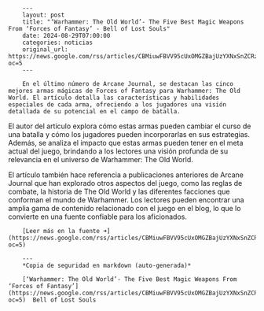         ---
        layout: post
        title: "‘Warhammer: The Old World’- The Five Best Magic Weapons From ‘Forces of Fantasy’ - Bell of Lost Souls"
        date: 2024-08-29T07:00:00
        categories: noticias
        original_url: https://news.google.com/rss/articles/CBMiuwFBVV95cUxOMGZBajUzYXNxSnZCRzlWRlcwenluMFEwM0x6bGctYVpuc1lnZ3hyb0lheTJ4dkNPNGlIWXpfb2wwZE1xdk5nU19OYzExVmtFYTZQMVdsU1Z6bFZnR0xvbGlQaTFkdzJ1TXdZSEQ1ZVNvRGZjcE5YWHcxemt3UmVsX2d2eHluXy1uWmhHX3V5eUl6MkVMLXJYSGRhX21pa3g1V1pzTzdENVlvaV96TnpJRm82ajNxbnhLVWZR?oc=5
        ---

        En el último número de Arcane Journal, se destacan las cinco mejores armas mágicas de Forces of Fantasy para Warhammer: The Old World. El artículo detalla las características y habilidades especiales de cada arma, ofreciendo a los jugadores una visión detallada de su potencial en el campo de batalla.

El autor del artículo explora cómo estas armas pueden cambiar el curso de una batalla y cómo los jugadores pueden incorporarlas en sus estrategias. Además, se analiza el impacto que estas armas pueden tener en el meta actual del juego, brindando a los lectores una visión profunda de su relevancia en el universo de Warhammer: The Old World.

El artículo también hace referencia a publicaciones anteriores de Arcane Journal que han explorado otros aspectos del juego, como las reglas de combate, la historia de The Old World y las diferentes facciones que conforman el mundo de Warhammer. Los lectores pueden encontrar una amplia gama de contenido relacionado con el juego en el blog, lo que lo convierte en una fuente confiable para los aficionados.

        [Leer más en la fuente ➜](https://news.google.com/rss/articles/CBMiuwFBVV95cUxOMGZBajUzYXNxSnZCRzlWRlcwenluMFEwM0x6bGctYVpuc1lnZ3hyb0lheTJ4dkNPNGlIWXpfb2wwZE1xdk5nU19OYzExVmtFYTZQMVdsU1Z6bFZnR0xvbGlQaTFkdzJ1TXdZSEQ1ZVNvRGZjcE5YWHcxemt3UmVsX2d2eHluXy1uWmhHX3V5eUl6MkVMLXJYSGRhX21pa3g1V1pzTzdENVlvaV96TnpJRm82ajNxbnhLVWZR?oc=5)

        ---
        *Copia de seguridad en markdown (auto-generada)*

        [‘Warhammer: The Old World’- The Five Best Magic Weapons From ‘Forces of Fantasy’](https://news.google.com/rss/articles/CBMiuwFBVV95cUxOMGZBajUzYXNxSnZCRzlWRlcwenluMFEwM0x6bGctYVpuc1lnZ3hyb0lheTJ4dkNPNGlIWXpfb2wwZE1xdk5nU19OYzExVmtFYTZQMVdsU1Z6bFZnR0xvbGlQaTFkdzJ1TXdZSEQ1ZVNvRGZjcE5YWHcxemt3UmVsX2d2eHluXy1uWmhHX3V5eUl6MkVMLXJYSGRhX21pa3g1V1pzTzdENVlvaV96TnpJRm82ajNxbnhLVWZR?oc=5)  Bell of Lost Souls
